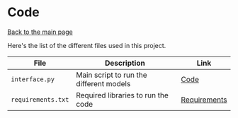 # Code

[Back to the main page](../README.md)

Here's the list of the different files used in this project.

| File | Description | Link |
| --- | --- | --- |
| `interface.py` | Main script to run the different models | [Code](interface.py) |
| `requirements.txt` | Required libraries to run the code | [Requirements](requirements.txt) |